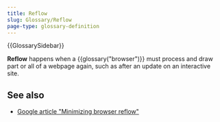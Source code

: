 ```yaml
---
title: Reflow
slug: Glossary/Reflow
page-type: glossary-definition
---
```


{{GlossarySidebar}}

**Reflow** happens when a {{glossary("browser")}} must process and draw part or all of a webpage again, such as after an update on an interactive site.

## See also

- [Google article "Minimizing browser reflow"](https://developers.google.com/speed/docs/insights/browser-reflow)

